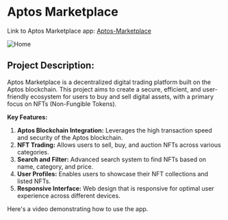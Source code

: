 

# **Aptos Marketplace**

Link to Aptos Marketplace app: [Aptos-Marketplace](https://aptos-marketplace-zeta.vercel.app/)



![Home](https://github.com/user-attachments/assets/a5a65292-0bb7-4312-8232-3255494b12a6)



## **Project Description:**

Aptos Marketplace is a decentralized digital trading platform built on the Aptos blockchain. This project aims to create a secure, efficient, and user-friendly ecosystem for users to buy and sell digital assets, with a primary focus on NFTs (Non-Fungible Tokens).

**Key Features:**

1.  **Aptos Blockchain Integration:**  Leverages the high transaction speed and security of the Aptos blockchain.
2.  **NFT Trading:**  Allows users to sell, buy, and auction NFTs across various categories.
3.  **Search and Filter:**  Advanced search system to find NFTs based on name, category, and price.
4.  **User Profiles:**  Enables users to showcase their NFT collections and listed NFTs.
5.  **Responsive Interface:**  Web design that is responsive for optimal user experience across different devices.

Here's a video demonstrating how to use the app.
